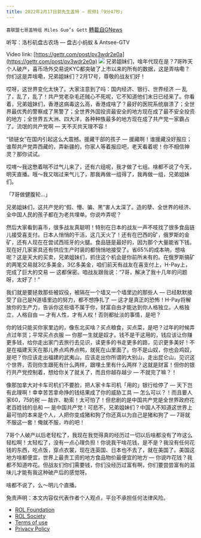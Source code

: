 ```yaml
---
title: 2022年2月17日郭先生盖特 — 视频1「9分47秒」
---
```

`喜联盟七哥盖特组 Miles Guo’s Gett` [轉載自GNews](https://gnews.org/zh-hans/2023228/)

听写：洛杉矶盘古农场 — 盘古小蚂蚁 & Antsee-GTV

Video link: [https://gettr.com/post/pv3wdr2e0a](https://gettr.com/post/pv3wdr2e0a)
![](https://assets.gnews.org/wp-content/uploads/2022/02/19446A0D-F117-45F7-91ED-6AB97F8215F5-scaled.jpeg)
兄弟姐妹们，啥年代现在是？7哥昨天个人破产，喜币场外交易说KYC都突破了上市以来的所有的数据，这是弄啥嘞？你们这是弄啥嘞，兄弟姐妹们？2月17号，尊敬的战友们好！

哎呀，这世界变化太快了。大家注意到了吗：国内经济、银行、世界经济 — 乱了，乱了，乱了！共产党老杂毛还贼心不死呢，它不知道他们末日已经来了。你看着，兄弟姐妹们，香港这病毒这么高，香港成啥了？最好的医院系统崩溃了；全世界最优秀的警察成了黑警了；全世界外国投资最安全的地方现在成了最不安全投资的地方；全世界五大洲、四大洋，各种种族最多的地方现在成了共产党一家霸占了。流氓的共产党啊 — 天不灭共天理不容！

“锁链女”在国内引起这么大震撼。援藏干部的孩子 — 援藏啊！谁援藏没好报应；谁帮共产党弄西藏的，弄新疆的，你家人等着报应吧，老天看着呢！你不相信神灵？那你试试。

哎唷～我这憋着喘不过气儿来了，还有六组呢，我才做了七组。啥都不说了今天，明天直播。哦～我又喘过来气儿了，那我再做一组得了，我再做一组，兄弟姐妹们。

「7哥做健腹轮…」

兄弟姐妹们，这共产党的“假、懵、骗、黑”害人太深了。造的孽、全世界的经济、全中国人民的孩子都在为老共埋单。你说咋弄呢？

然后大家看到喜币，很多战友真聪明！特别在日本的战友一声不吱找了很多食品链儿接受喜支付。日本人悄悄的干活，这几天火了！还有在巴西的矿，俄罗斯的金矿，还有人现在在尝试西班牙的火腿。食品链是最好的，因为那个大量能省下钱。现在好几家家具还有供应生产时装的都悄悄地接受了。省65%的成本呐，想啥呢？这是天大的买卖，兄弟姐妹们，抓住这个机会是你前所未有的。在俄罗斯搞矿的两笔交易就3亿多美金，3亿多美金，咱们前天有战友在喜支付上，H-Pay上，完成了巨大的交易 — 这都保密。咱战友跟我说：“7哥，解决了我十几年的问题呀，太好了！”

我们就是要拯救那些被奴役，被隔在一个墙又一个墙里边的那些人 — 已经默默接受了自己是N道墙里边的努力，都不想挣扎了 — 这才是真正的恐怖！H-Pay将解放你的生产力，告诉你这些墙不属于你，财富自由才能达到你人格独立。人格独立，人格自由 — 才有人性，才有人权！否则都扯淡的事情，是吧？

你的钱只能买你家里边的，像东北买啥？买点粮食，买点菜，是吧？过年的时候弄点过年货；平常买点衣服 — 你那一生就是奴才。钱不是干这用的，钱应该让你赚更多钱，给你走出家门去旅行去见识，读更多的书走更多的路，见识更多美好！不是在福建天天在那儿养点鸡养点鸭，就死在山里面了。你不是山奴，你也会鸡奴，是吧？你应该走出福建的武夷山，应该走出你所谓的大别山，走出昆仑山，见识这个世界，否则你生跟死有什么两样，跟埋土里有什么两样？这就是财富！但你的银行共产党控制着，想给你关了就关了，而且你越存越少 — 不就完了嘛？！

像那加拿大对卡车司机们不要脸，把人家卡车司机「用的」银行给停了 — 天下岂有此理啊！幸幸苦苦拿命挣的钱结果成了你的威胁工具 — 怎么可以？！而且要人家60，75的税 — 敲诈、勒索！太可怕了！但悲剧的是中国共产党是全世界政府花老百姓钱的总和 — 是中国共产党！可悲不，兄弟姐妹们？中国人不知道这世界上最可怕的本来是个人，人把你变成猪和狗了你还真以为自己是猪和狗了 — 7哥就不服这一套！俺就不服，咋的吧！

7哥个人破产以后老轻松了，我现在我觉得真的经历过一切以后啥都没有了咋这么轻松啊！太轻松了，没有一点心理负担！你说我干啥花钱，是不是？我没有任何花钱的东西，吃点饭，穿点衣裳，现在连英国、日本也不去了，就在美国了。美国这地方啥都便宜，世界上最贵工资的地方食品物价最便宜的地方 — 你说咋花钱？我都不知道咋花。但战友们你们需要钱，你们没经历过富有啊，你们要尝尝富有的滋味儿才能有我这种破产后的感觉呀。

啥都不说了，么～明儿个直播。

 

免责声明：本文内容仅代表作者个人观点，平台不承担任何法律风险。

- [ROL Foundation](https://rolfoundation.org/)
- [ROL Society](https://rolsociety.org/)
- [Terms of use](https://gnews.org/terms-of-use-3/)
- [Privacy Policy](https://gnews.org/privacy-policy/)
